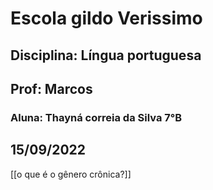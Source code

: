 # Escola gildo Verissimo 
## Disciplina: Língua portuguesa 
 ## Prof: Marcos
 ###  Aluna: Thayná  correia da Silva  7°B        
 15/09/2022
 ---
  [[o que é o gênero crônica?]]





